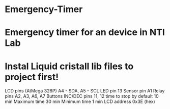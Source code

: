 # Emergency-Timer
# Emergency timer for an device in NTI Lab
# Instal Liquid cristall lib files to project first!
LCD pins (AtMega 328P) A4 - SDA, A5 - SCL
LED pin 13
Sensor pin A1
Relay pins A2, A3, A6, A7
Buttons INC/DEC pins 11, 12
time to stop by default 10 min
Maximum time 30 min
Minimum time 1 min
LCD address 0x3E (hex)
